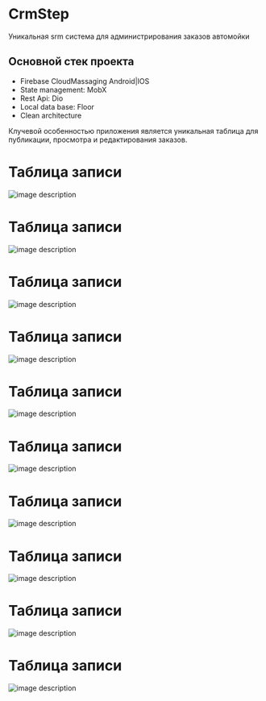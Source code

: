 # CrmStep

Уникальная srm система для администрирования заказов автомойки

## Основной стек проекта

- Firebase CloudMassaging Android|IOS
- State management: MobX
- Rest Api: Dio
- Local data base: Floor
- Clean architecture


 Клучевой особенностью приложения является уникальная таблица для публикации, просмотра и редактирования заказов.  
 # Таблица записи
 
![image description](https://firebasestorage.googleapis.com/v0/b/stepcarmobile-25a0a.appspot.com/o/files_readme%2Fezgif.com-gif-maker.gif?alt=media&token=f71111ff-dacf-45cc-8e7f-1e0f5121f8d0)

 # Таблица записи
 
![image description](https://firebasestorage.googleapis.com/v0/b/stepcarmobile-25a0a.appspot.com/o/files_readme%2Fphoto_2022-03-01_16-49-24.jpg?alt=media&token=521a136b-befd-4721-babe-096ae161847b)

 # Таблица записи
 
![image description](https://firebasestorage.googleapis.com/v0/b/stepcarmobile-25a0a.appspot.com/o/files_readme%2Fphoto_2022-03-01_16-49-29.jpg?alt=media&token=472ade00-3146-47f0-93b4-3da92e5b9308)

 # Таблица записи
 
![image description](https://firebasestorage.googleapis.com/v0/b/stepcarmobile-25a0a.appspot.com/o/files_readme%2Fphoto_2022-03-01_16-49-36.jpg?alt=media&token=067ab63d-e91d-49ef-8c10-f775efd5c949)

 # Таблица записи
 
![image description](https://firebasestorage.googleapis.com/v0/b/stepcarmobile-25a0a.appspot.com/o/files_readme%2Fphoto_2022-03-01_16-51-21.jpg?alt=media&token=583c06a2-0bfc-4556-bfe5-fc124f54f837)

# Таблица записи
 
![image description](https://firebasestorage.googleapis.com/v0/b/stepcarmobile-25a0a.appspot.com/o/files_readme%2Fphoto_2022-03-01_16-51-24.jpg?alt=media&token=c4561194-1f60-45e0-b1c3-de3c1f9d87e3)

# Таблица записи
 
![image description](https://firebasestorage.googleapis.com/v0/b/stepcarmobile-25a0a.appspot.com/o/files_readme%2Fphoto_2022-03-01_16-51-28.jpg?alt=media&token=6ab80ae0-c223-4258-80cf-46284744b329)

# Таблица записи
 
![image description](https://firebasestorage.googleapis.com/v0/b/stepcarmobile-25a0a.appspot.com/o/files_readme%2Fphoto_2022-03-01_16-51-31.jpg?alt=media&token=24eb6fdf-ccd6-42dd-8016-4f4bbb5af9c2)

# Таблица записи
 
![image description]()

# Таблица записи
 
![image description](https://firebasestorage.googleapis.com/v0/b/stepcarmobile-25a0a.appspot.com/o/files_readme%2Fphoto_2022-03-01_16-51-31.jpg?alt=media&token=24eb6fdf-ccd6-42dd-8016-4f4bbb5af9c2)
